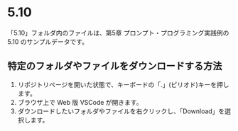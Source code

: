 # 5.10

「5.10」フォルダ内のファイルは、第5章 プロンプト・プログラミング実践例の 5.10 のサンプルデータです。

## 特定のフォルダやファイルをダウンロードする方法

1. リポジトリページを開いた状態で、キーボードの「.」(ピリオド)キーを押します。
1. ブラウザ上で Web 版 VSCode が開きます。
1. ダウンロードしたいフォルダやファイルを右クリックし、「Download」を選択します。
